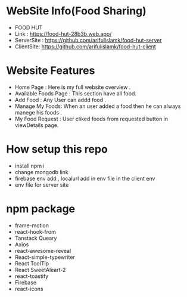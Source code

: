 
# WebSite Info(Food Sharing)
* FOOD HUT
* Link : https://food-hut-28b3b.web.app/
*  ServerSite : https://github.com/arifulislamk/food-hut-server
* ClientSite: https://github.com/arifulislamk/food-hut-client

# Website  Features
- Home Page : Here is my full website overview  .
- Available Foods Page : This section have all  food. 
- Add Food : Any User can addd food  .
- Manage My Foods: When an user added a food then he can always manege his foods  .
- My Food Request : User cliked foods from requested button in viewDetails page.
# How setup this repo
- install npm i
- change mongodb link
- firebase env add , localurl add in env file in the client env
- env file for server site
#  npm package
- frame-motion 
- react-hook-from
- Tanstack Queary
- Axios 
- react-awesome-reveal 
- React-simple-typewriter 
- React ToolTip
- React SweetAleart-2 
- react-toastify
- Firebase
- react-icons
